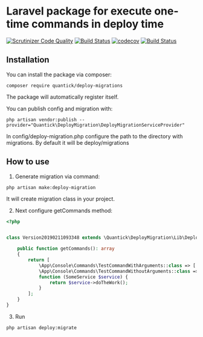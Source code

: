 # Laravel package for execute one-time commands in deploy time
[![Scrutinizer Code Quality](https://scrutinizer-ci.com/g/drumser/deploy-migrations/badges/quality-score.png?b=master)](https://scrutinizer-ci.com/g/drumser/deploy-migrations/?branch=master)
[![Build Status](https://scrutinizer-ci.com/g/drumser/deploy-migrations/badges/build.png?b=master)](https://scrutinizer-ci.com/g/drumser/deploy-migrations/build-status/master)
[![codecov](https://codecov.io/gh/drumser/deploy-migrations/branch/master/graph/badge.svg)](https://codecov.io/gh/drumser/deploy-migrations)
[![Build Status](https://travis-ci.org/drumser/deploy-migrations.svg?branch=master)](https://travis-ci.org/drumser/deploy-migrations)

## Installation
You can install the package via composer:

```
composer require quantick/deploy-migrations
```

The package will automatically register itself.

You can publish config and migration with:

```
php artisan vendor:publish --provider="Quantick\DeployMigration\DeployMigrationServiceProvider"
```

In config/deploy-migration.php сonfigure the path to the directory with migrations.
By default it will be deploy/migrations

## How to use
1. Generate migration via command:
```
php artisan make:deploy-migration
```
It will create migration class in your project.

2. Next configure getCommands method:
```php
<?php


class Version20190211093348 extends \Quantick\DeployMigration\Lib\DeployMigration {

    public function getCommands(): array
    {
        return [
            \App\Console\Commands\TestCommandWithArguments::class => ['arg' => 'value', '--option' => true],
            \App\Console\Commands\TestCommandWithoutArguments::class => [],
            function (SomeService $service) {
                return $service->doTheWork();
            }
        ];
    }
}
```

3. Run
```
php artisan deploy:migrate
```
